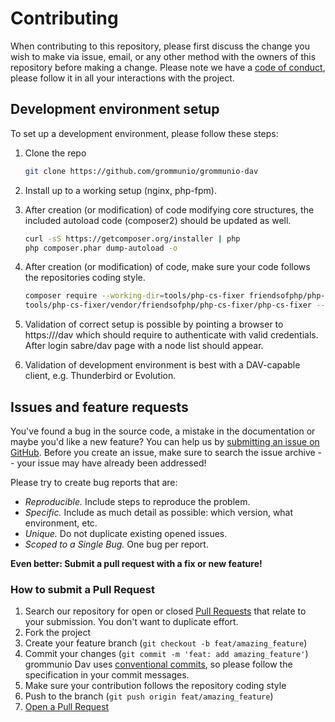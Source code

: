 # Contributing

When contributing to this repository, please first discuss the change you wish to make via issue, email, or any other method with the owners of this repository before making a change.
Please note we have a [code of conduct](CODE_OF_CONDUCT.md), please follow it in all your interactions with the project.

## Development environment setup

To set up a development environment, please follow these steps:

1. Clone the repo

   ```sh
   git clone https://github.com/grommunio/grommunio-dav
   ```

2. Install up to a working setup (nginx, php-fpm).

3. After creation (or modification) of code modifying core structures, the included autoload code (composer2) should be updated as well.

   ```sh
   curl -sS https://getcomposer.org/installer | php
   php composer.phar dump-autoload -o
   ```

4. After creation (or modification) of code, make sure your code follows the repositories coding style.

   ```sh
   composer require --working-dir=tools/php-cs-fixer friendsofphp/php-cs-fixer
   tools/php-cs-fixer/vendor/friendsofphp/php-cs-fixer/php-cs-fixer --config=.phpcs fix ./
   ```

5. Validation of correct setup is possible by pointing a browser to https://<URL>/dav which should require to authenticate with valid credentials. After login sabre/dav page with a node list should appear.

6. Validation of development environment is best with a DAV-capable client, e.g. Thunderbird or Evolution.

## Issues and feature requests

You've found a bug in the source code, a mistake in the documentation or maybe you'd like a new feature? You can help us by [submitting an issue on GitHub](https://github.com/grommunio/grommunio-dav/issues). Before you create an issue, make sure to search the issue archive -- your issue may have already been addressed!

Please try to create bug reports that are:

- _Reproducible._ Include steps to reproduce the problem.
- _Specific._ Include as much detail as possible: which version, what environment, etc.
- _Unique._ Do not duplicate existing opened issues.
- _Scoped to a Single Bug._ One bug per report.

**Even better: Submit a pull request with a fix or new feature!**

### How to submit a Pull Request

1. Search our repository for open or closed
   [Pull Requests](https://github.com/grommunio/grommunio-dav/pulls)
   that relate to your submission. You don't want to duplicate effort.
2. Fork the project
3. Create your feature branch (`git checkout -b feat/amazing_feature`)
4. Commit your changes (`git commit -m 'feat: add amazing_feature'`) grommunio Dav uses [conventional commits](https://www.conventionalcommits.org), so please follow the specification in your commit messages.
5. Make sure your contribution follows the repository coding style
6. Push to the branch (`git push origin feat/amazing_feature`)
7. [Open a Pull Request](https://github.com/grommunio/grommunio-dav/compare?expand=1)
